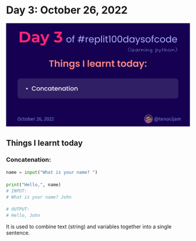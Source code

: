 # Day 3: October 26, 2022
![Day 3](Day3.jpg)

## Things I learnt today

### Concatenation:
```python
name = input("What is your name? ")

print("Hello,", name)
# INPUT:
# What is your name? John

# OUTPUT:
# Hello, John
```
It is used to combine text (string) and variables together into a single sentence.